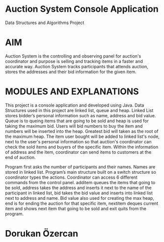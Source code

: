 # Auction System Console Application

Data Structures and Algorithms Project 

# AIM
Auction System is the controlling and observing panel for auction's coordinator and purpose is selling and tracking items in a faster and accurate way.  Auction System tracks participants that attends auction, stores the addresses and their bid information for the given item.

# MODULES AND EXPLANATIONS
This project is a console application and developed using Java. Data Structures used in this project are linked list, queue and heap. 
Linked List stores bidder’s personal information such as name, address and bid value. Queue is to queing items that are going to be sold and heap is used for taking the maximum bid.
Users will bid numbers to buy the item and numbers will be inserted into the heap. Greatest bid will taken as the root of the maximum heap. The item user bought will be added to linked list's node, next to the user's personal information so that auction's coordinator can check the sold items and buyers of the specific item. Within the information of address and the item, coordinator can send items to customers at the end of auction.

Program first asks the number of participants and their names. Names are stored in linked list.
Program’s main structure built on a switch structure so coordinator types the actions. Coordinator can access 6 different commands from the control panel. additem queues the items that going to be sold, address takes the address and inserts it next to the name of the participant in linked list, bid takes the bid value and inserts into linked list next to address and name. Bid value also used for creating the max heap, end is for ending the auction for that specific item, nextitem deques current item and shows next item that going to be sold and exit quits from the program.

# Dorukan Özercan
